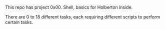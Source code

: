 This repo has project 0x00. Shell, basics for Holberton inside. 

There are 0 to 18 different tasks, each requiring different scripts to perform certain tasks.  
